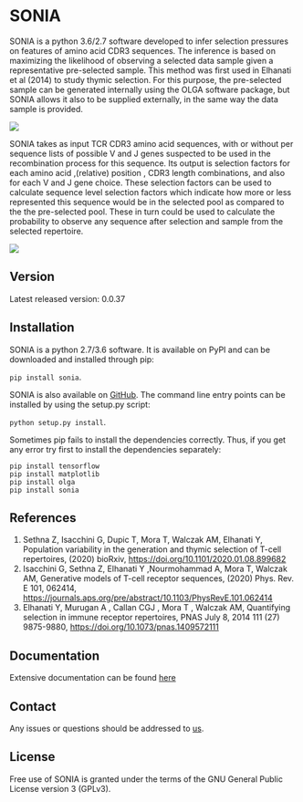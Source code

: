 # SONIA

SONIA is a python 3.6/2.7 software developed to infer selection pressures on features of amino acid CDR3 sequences. The inference is based on maximizing the likelihood of observing a selected data sample given a representative pre-selected sample. This method was first used in Elhanati et al (2014) to study thymic selection. For this purpose, the pre-selected sample can be generated internally using the OLGA software package, but SONIA allows it also to be supplied externally, in the same way the data sample is provided.

![](docs/source/model.png)

SONIA takes as input TCR CDR3 amino acid sequences, with or without per sequence lists of possible V and J genes suspected to be used in the recombination process for this sequence. Its output is selection factors for each amino acid ,(relative) position , CDR3 length combinations, and also for each V and J gene choice. These selection factors can be used to calculate sequence level selection factors which indicate how more or less represented this sequence would be in the selected pool as compared to the the pre-selected pool. These in turn could be used to calculate the probability to observe any sequence after selection and sample from the selected repertoire. 

![](docs/source/workflow.png)
## Version
Latest released version: 0.0.37

## Installation
SONIA is a python 2.7/3.6 software. It is available on PyPI and can be downloaded and installed through pip:

 ```pip install sonia```.

SONIA is also available on [GitHub](https://github.com/statbiophys/SONIA). The command line entry points can be installed by using the setup.py script:

 ```python setup.py install```.
 
Sometimes pip fails to install the dependencies correctly. Thus, if you get any error try first to install the dependencies separately:
 ```
pip install tensorflow
pip install matplotlib
pip install olga
pip install sonia 
 ```

## References

1. Sethna Z, Isacchini G, Dupic T, Mora T, Walczak AM, Elhanati Y, Population variability in the generation and thymic selection of T-cell repertoires, (2020) bioRxiv, https://doi.org/10.1101/2020.01.08.899682
2. Isacchini G, Sethna Z, Elhanati Y ,Nourmohammad A, Mora T, Walczak AM, Generative models of T-cell receptor sequences, (2020) Phys. Rev. E 101, 062414, https://journals.aps.org/pre/abstract/10.1103/PhysRevE.101.062414
3. Elhanati Y, Murugan A , Callan CGJ ,  Mora T , Walczak AM, Quantifying selection in immune receptor repertoires, PNAS July 8, 2014 111 (27) 9875-9880, https://doi.org/10.1073/pnas.1409572111

## Documentation

Extensive documentation can be found [here](https://sonia-package.readthedocs.io/en/latest/)

## Contact

Any issues or questions should be addressed to [us](mailto:zachary.sethna@gmail.com,giulioisac@gmail.com).

## License

Free use of SONIA is granted under the terms of the GNU General Public License version 3 (GPLv3).